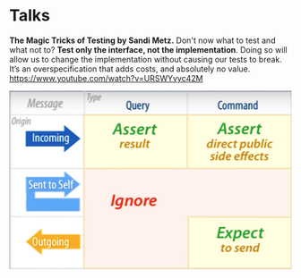 # Talks

**The Magic Tricks of Testing by Sandi Metz.** Don't now what to test and what not to? **Test only the interface, not the implementation**. Doing so will allow us to change the implementation without causing our tests to break. It’s an overspecification that adds costs, and absolutely no value. https://www.youtube.com/watch?v=URSWYvyc42M

![The Magic Tricks of Testing by Sandi Metz](https://raw.githubusercontent.com/epelde/tdd-resources/master/assets/test_tricks.png)

